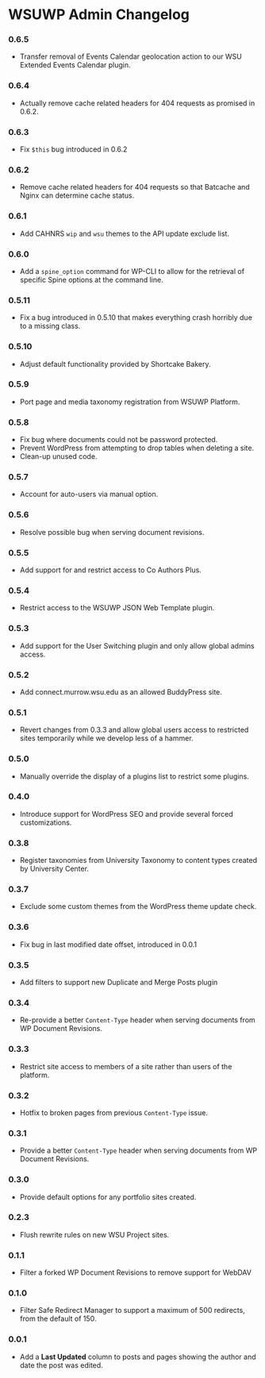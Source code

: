 # WSUWP Admin Changelog

### 0.6.5

* Transfer removal of Events Calendar geolocation action to our WSU Extended Events Calendar plugin.

### 0.6.4

* Actually remove cache related headers for 404 requests as promised in 0.6.2.

### 0.6.3

* Fix `$this` bug introduced in 0.6.2

### 0.6.2

* Remove cache related headers for 404 requests so that Batcache and Nginx can determine cache status.

### 0.6.1

* Add CAHNRS `wip` and `wsu` themes to the API update exclude list.

### 0.6.0

* Add a `spine_option` command for WP-CLI to allow for the retrieval of specific Spine options at the command line.

### 0.5.11

* Fix a bug introduced in 0.5.10 that makes everything crash horribly due to a missing class.

### 0.5.10

* Adjust default functionality provided by Shortcake Bakery.

### 0.5.9

* Port page and media taxonomy registration from WSUWP Platform.

### 0.5.8

* Fix bug where documents could not be password protected.
* Prevent WordPress from attempting to drop tables when deleting a site.
* Clean-up unused code.

### 0.5.7

* Account for auto-users via manual option.

### 0.5.6

* Resolve possible bug when serving document revisions.

### 0.5.5

* Add support for and restrict access to Co Authors Plus.

### 0.5.4

* Restrict access to the WSUWP JSON Web Template plugin.

### 0.5.3

* Add support for the User Switching plugin and only allow global admins access.

### 0.5.2

* Add connect.murrow.wsu.edu as an allowed BuddyPress site.

### 0.5.1

* Revert changes from 0.3.3 and allow global users access to restricted sites temporarily while we develop less of a hammer.

### 0.5.0

* Manually override the display of a plugins list to restrict some plugins.

### 0.4.0

* Introduce support for WordPress SEO and provide several forced customizations.

### 0.3.8

* Register taxonomies from University Taxonomy to content types created by University Center.

### 0.3.7

* Exclude some custom themes from the WordPress theme update check.

### 0.3.6

* Fix bug in last modified date offset, introduced in 0.0.1

### 0.3.5

* Add filters to support new Duplicate and Merge Posts plugin

### 0.3.4

* Re-provide a better `Content-Type` header when serving documents from WP Document Revisions.

### 0.3.3

* Restrict site access to members of a site rather than users of the platform.

### 0.3.2

* Hotfix to broken pages from previous `Content-Type` issue.

### 0.3.1

* Provide a better `Content-Type` header when serving documents from WP Document Revisions.

### 0.3.0

* Provide default options for any portfolio sites created.

### 0.2.3

* Flush rewrite rules on new WSU Project sites.

### 0.1.1

* Filter a forked WP Document Revisions to remove support for WebDAV

### 0.1.0

* Filter Safe Redirect Manager to support a maximum of 500 redirects, from the default of 150.

### 0.0.1

* Add a **Last Updated** column to posts and pages showing the author and date the post was edited.
